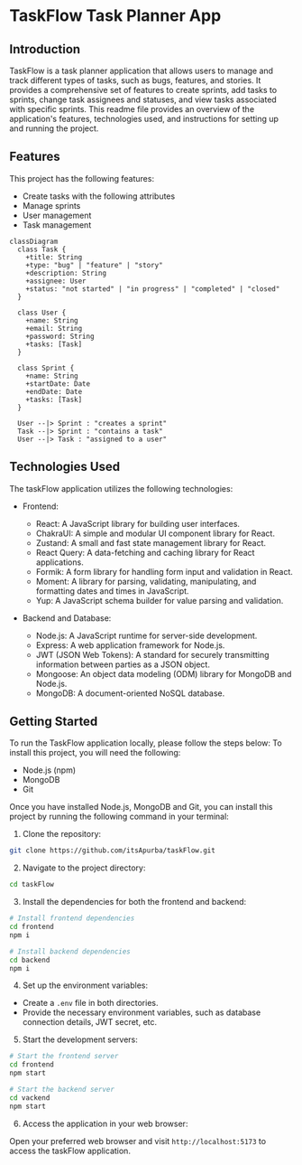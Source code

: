 # TaskFlow Task Planner App

## Introduction

TaskFlow is a task planner application that allows users to manage and track different types of tasks, such as bugs, features, and stories. It provides a comprehensive set of features to create sprints, add tasks to sprints, change task assignees and statuses, and view tasks associated with specific sprints. This readme file provides an overview of the application's features, technologies used, and instructions for setting up and running the project.
## Features

This project has the following features:

* Create tasks with the following attributes
* Manage sprints
* User management
* Task management

```mermaid
classDiagram
  class Task {
    +title: String
    +type: "bug" | "feature" | "story"
    +description: String
    +assignee: User
    +status: "not started" | "in progress" | "completed" | "closed"
  }

  class User {
    +name: String
    +email: String
    +password: String
    +tasks: [Task]
  }

  class Sprint {
    +name: String
    +startDate: Date
    +endDate: Date
    +tasks: [Task]
  }

  User --|> Sprint : "creates a sprint"
  Task --|> Sprint : "contains a task"
  User --|> Task : "assigned to a user"
```

## Technologies Used

The taskFlow application utilizes the following technologies:

- Frontend:
  - React: A JavaScript library for building user interfaces.
  - ChakraUI: A simple and modular UI component library for React.
  - Zustand: A small and fast state management library for React.
  - React Query: A data-fetching and caching library for React applications.
  - Formik: A form library for handling form input and validation in React.
  - Moment: A library for parsing, validating, manipulating, and formatting dates and times in JavaScript.
  - Yup: A JavaScript schema builder for value parsing and validation.

- Backend and Database:
  - Node.js: A JavaScript runtime for server-side development.
  - Express: A web application framework for Node.js.
  - JWT (JSON Web Tokens): A standard for securely transmitting information between parties as a JSON object.
  - Mongoose: An object data modeling (ODM) library for MongoDB and Node.js.
  - MongoDB: A document-oriented NoSQL database.

## Getting Started

To run the TaskFlow application locally, please follow the steps below:
To install this project, you will need the following:

* Node.js (npm)
* MongoDB
* Git

Once you have installed Node.js, MongoDB and Git, you can install this project by running the following command in your terminal:


1. Clone the repository:

```bash
git clone https://github.com/itsApurba/taskFlow.git
```

2. Navigate to the project directory:

```bash
cd taskFlow
```

3. Install the dependencies for both the frontend and backend:

```bash
# Install frontend dependencies
cd frontend
npm i

# Install backend dependencies
cd backend
npm i
```

4. Set up the environment variables:

- Create a `.env` file in both directories.
- Provide the necessary environment variables, such as database connection details, JWT secret, etc.

5. Start the development servers:

```bash
# Start the frontend server
cd frontend
npm start

# Start the backend server
cd vackend
npm start
```

6. Access the application in your web browser:

Open your preferred web browser and visit `http://localhost:5173` to access the taskFlow application.
